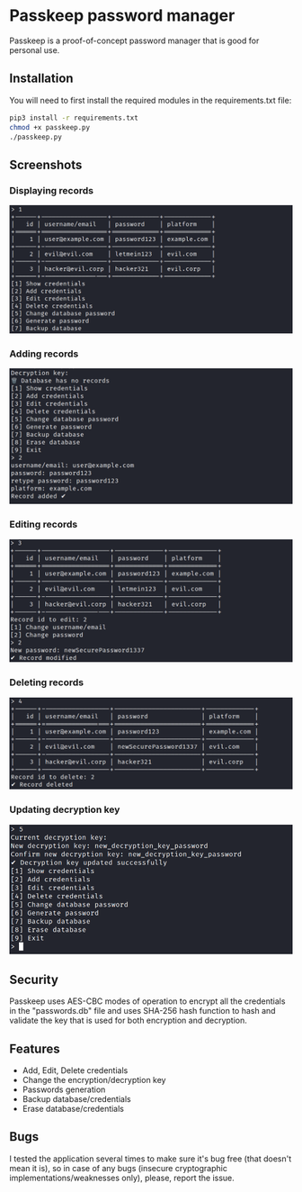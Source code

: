 # Passkeep password manager

Passkeep is a proof-of-concept password manager that is good for personal use.

## Installation

You will need to first install the required modules in the requirements.txt file:

```bash
pip3 install -r requirements.txt
chmod +x passkeep.py
./passkeep.py
```

## Screenshots
### Displaying records
![Alt text](/screenshots/display-records.png?raw=true)
### Adding records
![Alt text](/screenshots/add-records.png?raw=true)
### Editing records
![Alt text](/screenshots/edit-records.png?raw=true)
### Deleting records
![Alt text](/screenshots/delete-records.png?raw=true)
### Updating decryption key
![Alt text](/screenshots/update-decryption-key.png?raw=true)

## Security
Passkeep uses AES-CBC modes of operation to encrypt all the credentials in the "passwords.db" file and uses SHA-256 hash function to hash and validate the key that is used for both encryption and decryption.

## Features
* Add, Edit, Delete credentials
* Change the encryption/decryption key
* Passwords generation
* Backup database/credentials
* Erase database/credentials

## Bugs
I tested the application several times to make sure it's bug free (that doesn't mean it is), so in case of any bugs (insecure cryptographic implementations/weaknesses only), please, report the issue.